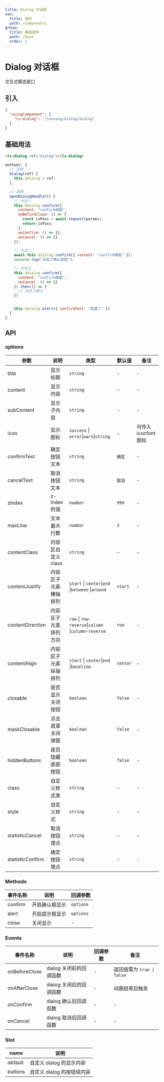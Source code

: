 ```yaml
---
title: Dialog 对话框
nav:
  title: 组件
  path: /components
group:
  title: 基础组件
  path: /base
  order: 1
---
```


# Dialog 对话框

交互式模态窗口

## 引入

```json
{
  "usingComponent": {
    "ls-dialog": "/lensung/dialog/dialog"
  }
}
```

## 基础用法

```html
<ls-dialog ref="dialog"></ls-dialog>
```

```js
methods: {
  // 注册
  dialog(ref) {
    this.$dialog = ref;
  },

  // 调用
  openDialogHandler() {
    // 方式一
    this.$dialog.confirm({
      content: "confirm弹窗",
      onBeforeClose: () => {
        const isPass = await request(params);
        return isPass;
      },
      onConfirm: () => {},
      onCancel: () => {}
    });

    // 方式二：
    await this.$dialog.confirm({ content: "confirm弹窗" });
    console.log("点击了确认按钮");

    // 方式三
    this.$dialog.confirm({
      content: "confirm弹窗"，
      onCancel: () => {}
    }).then(() => {
      // 点击了确认
    })


    this.$dialog.alert({ confirmText: "知道了" })
  }
}
```

## API

### options

| 参数             | 说明                 | 类型                                                | 默认值   | 备注                 |
| ---------------- | -------------------- | --------------------------------------------------- | -------- | -------------------- |
| title            | 显示标题             | `string`                                            | -        | -                    |
| content          | 显示内容             | `string`                                            | -        | -                    |
| subContent       | 显示子内容           | `string`                                            | -        | -                    |
| icon             | 显示图标             | `success` \| `error`\|`warn`\|`string`              | -        | 可传入 iconfont 图标 |
| confirmText      | 确定按钮文本         | `string`                                            | `确定`   | -                    |
| cancelText       | 取消按钮文本         | `string`                                            | `取消`   | -                    |
| zIndex           | z-index 的值         | `number`                                            | `999`    | -                    |
| maxLine          | 文本最大行数         | `number`                                            | `3`      | -                    |
| contentClass     | 内容区自定义 class   | `string`                                            | -        | -                    |
| contentJustify   | 内容区子元素横轴排列 | `start` \| `center`\|`end` \|`between` \|`around`   | `start`  | -                    |
| contentDirection | 内容区子元素排列方向 | `row` \| `row-reverse`\|`column` \|`column-reverse` | `row`    | -                    |
| contentAlign     | 内容区子元素纵轴排列 | `start` \| `center`\|`end` \|`baseline`             | `center` | -                    |
| closable         | 是否显示关闭按钮     | `boolean`                                           | `false`  | -                    |
| maskClosable     | 点击遮罩关闭弹窗     | `boolean`                                           | `false`  | -                    |
| hiddenButtons    | 是否隐藏底部按钮     | `boolean`                                           | `false`  | -                    |
| class            | 自定义样式类         | `string`                                            | -        | -                    |
| style            | 自定义样式           | `string`                                            | -        | -                    |
| statisticCancel  | 取消按钮埋点         | `string`                                            | -        | -                    |
| statisticConfirm | 确定按钮埋点         | `string`                                            | -        | -                    |

### Methods

| 事件名称 | 说明           | 回调参数  |
| -------- | -------------- | --------- |
| confirm  | 开启确认框显示 | `options` |
| alert    | 开启提示框显示 | `options` |
| close    | 关闭显示       | -         |

### Events

| 事件名称      | 说明                    | 回调参数 | 备注                       |
| ------------- | ----------------------- | -------- | -------------------------- |
| onBeforeClose | dialog 关闭前的回调函数 | -        | 返回值需为 `true \| false` |
| onAfterClose  | dialog 关闭后的回调函数 | -        | 动画结束后触发             |
| onConfirm     | dialog 确认后回调函数   | -        | -                          |
| onCancel      | dialog 取消后回调函数   | -        | -                          |

### Slot

| name    | 说明                       |
| ------- | -------------------------- |
| default | 自定义 dialog 的显示内容   |
| buttons | 自定义 dialog 的按钮组内容 |
